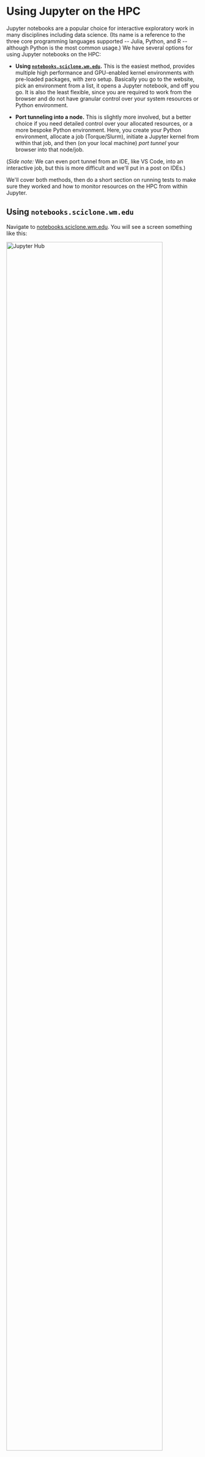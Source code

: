# Using Jupyter on the HPC

Jupyter notebooks are a popular choice for interactive exploratory work in many disciplines including data science.  (Its name is a reference to the three core programming languages supported -- Julia, Python, and R -- although Python is the most common usage.)  We have several options for using Jupyter notebooks on the HPC:

- **Using [`notebooks.sciclone.wm.edu`](https://notebooks.sciclone.wm.edu/).**  This is the easiest method, provides multiple high performance and GPU-enabled kernel environments with pre-loaded packages, with zero setup.  Basically you go to the website, pick an environment from a list, it opens a Jupyter notebook, and off you go.  It is also the least flexible, since you are required to work from the browser and do not have granular control over your system resources or Python environment.

- **Port tunneling into a node.**  This is slightly more involved, but a better choice if you need detailed control over your allocated resources, or a more bespoke Python environment.  Here, you create your Python environment, allocate a job (Torque/Slurm), initiate a Jupyter kernel from within that job, and then (on your local machine) *port tunnel* your browser into that node/job.

(*Side note:* We can even port tunnel from an IDE, like VS Code, into an interactive job, but this is more difficult and we'll put in a post on IDEs.)

We'll cover both methods, then do a short section on running tests to make sure they worked and how to monitor resources on the HPC from within Jupyter.


## Using `notebooks.sciclone.wm.edu`

Navigate to [notebooks.sciclone.wm.edu](https://notebooks.sciclone.wm.edu/).  You will see a screen something like this:

<img src="/hpc-gitbook/assets/images/jupyterhub.png" alt="Jupyter Hub" width="90%">

As you can see, this JupyterHub launch page gives you a bunch of different pre-fab notebook + Python environment options --- GPU support, PyTorch, etc.  Go ahead and select a notebook with GPU support (for example, I currently have "Data Science GPU notebook" as an option) and click "Start Notebook".

We'll check the notebook has the resources and packages we want at the end of this post.  


## Port tunneling

If you are unsatisfied with the control over resources and/or packages the JupyterHub option provides, you can instead directly hook a Jupyter notebook on your local machine's browser to an IPython kernel running on a node in an interactive job.  The steps to do this are:

1. Initiate an interactive job with the resources you want.  See [this post](https://d8a-science.github.io/hpc-gitbook/the-batch-system/interactive-jobs.html) for more detail, or check out the [examples on the HPC website](https://www.wm.edu/offices/it/services/researchcomputing/using/running_jobs_slurm/).

2. (If needed) Create the Conda environment you want.  See [this post](https://d8a-science.github.io/hpc-gitbook/python-on-hpc/conda-environments.html) for more detail.  Make sure your Conda environment has Jupyter --- while in your activated environment, run `conda install jupyter`.  It doesn't matter if you create this environment from within the job or not.

3. In the interactive job, and within the activated environment, start a headless Jupyter notebook with `jupyter notebook --no-browser --ip=\*`.  This will start an IPython kernel on the node, and expose a port that you can access, but without opening a browser.  It should even give you a URL pre-formatted with this access point and an authentication token.

So far our terminal looks something like this:

```bash
[bora] salloc -N 1 -n 4 -t 1:00:00 --gpus=1
salloc: Granted job allocation 12345
salloc: Nodes bo01 are ready for job

[bo01] module load anaconda3/2023.09
[bo01] conda activate my-env
(my-env) [vo03] jupyter notebook --no-browser --ip=\*
[C 11:38:56.480 NotebookApp] ...

    Copy/paste this URL into your browser when you
    connect for the first time, to login with a token:
        http://localhost:8888/?token=39ff...26fe
```
4. Leave this kernel running.  We will now forward this port (8888) on the bora subcluster to our local port 8888.  This is called port tunneling, since it's like our connected ports create a tunnel of information flow from remote to local.  To do this, in a new terminal session on your local computer, run

```bash
ssh -NL 8888:bo01:8888 user@bora.sciclone.wm.edu
```

You can always learn more about SSH commands on the [man](https://linuxcommand.org/lc3_man_pages/ssh1.html) page, but in short this new `-L` flag binds `local_socket:host:hostport` on the remote machine specified.  The `-N` flag tells SSH not to execute any additional commands, since we're just doing a port forward.

5. Open a browser and copy-paste the URL for the Jupyter kernel.  (Alternatively, manually type `localhost:8888` and then manually authenticate if necessary.)  A Jupyter landing page will open up to your home directory on SciClone.


## Running tests

Once you have a notebook running, let's run a test to make sure we actually have the resources and packages we think we do.  Let's just do the simple:

```python
import torch
torch.cuda_is_available()
```

and you should see `True`.

We can also check out what resources are available to us, and monitor status, from within the Jupyter environment, by starting a Terminal tab.

<img src="/hpc-gitbook/assets/images/create_a_terminal.png" alt="Terminal tab" width="90%">

Now try something like `top` and you will see

<img src="/hpc-gitbook/assets/images/top_in_jupyter.png" alt="top in Jupyter" width="90%">